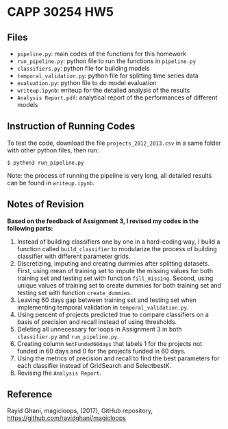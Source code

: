 # CAPP 30254 HW5
## Files
- `pipeline.py`: main codes of the functions for this homework
- `run_pipeline.py`: python file to run the functions in `pipeline.py`
- `classifiers.py`: python file for building models
- `temporal_validation.py`: python file for splitting time series data
- `evaluation.py`: python file to do model evaluation
- `writeup.ipynb`: writeup for the detailed analysis of the results
- `Analysis Report.pdf`: analytical report of the performances of different models

## Instruction of Running Codes
To test the code, download the file `projects_2012_2013.csv` in a same folder with other python files, then run:
```
$ python3 run_pipeline.py
```
Note: the process of running the pipeline is very long, all detailed results can be found in `writeup.ipynb`.

## Notes of Revision 
**Based on the feedback of Assignment 3, I revised my codes in the following parts:**
1.	Instead of building classifiers one by one in a hard-coding way, I build a function called `build_classifier` to modularize the process of building classifier with different parameter grids.
2.	Discretizing, imputing and creating dummies after splitting datasets. First, using mean of training set to impute the missing values for both training set and testing set with function `fill_missing`. Second, using unique values of training set to create dummies for both training set and testing set with function `create_dummies`.
3.	Leaving 60 days gap between training set and testing set when implementing temporal validation in `temporal_validation.py`.
4.	Using percent of projects predicted true to compare classifiers on a basis of precision and recall instead of using thresholds.
5.	Deleting all unnecessary for loops in Assignment 3 in both `classifier.py` and `run_pipeline.py`.
6.	Creating column `NotFunded60days` that labels 1 for the projects not funded in 60 days and 0 for the projects funded in 60 days.
7.	Using the metrics of precision and recall to find the best parameters for each classifier instead of GridSearch and SelectbestK.
8.	Revising the `Analysis Report`.

## Reference
Rayid Ghani, magicloops, (2017), GitHub repository, https://github.com/rayidghani/magicloops
